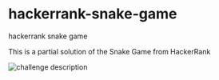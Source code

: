 # hackerrank-snake-game
hackerrank snake game

This is a partial solution of the Snake Game from HackerRank

![challenge description](https://ibb.co/PTcj7X6)
